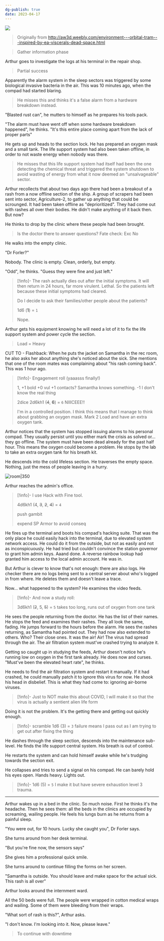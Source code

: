 ```yaml
---
dg-publish: true
date: 2023-04-17
---
```


![](https://i.imgur.com/SGL6fkx.jpg)

> Originally from http://aw3d.weebly.com/environment---orbital-tram---inspired-by-ea-viscerals-dead-space.html

> Gather information phase

Arthur goes to investigate the logs at his terminal in the repair shop. 

> Partial success

Apparently the alarm system in the sleep sectors was triggered by some biological invasive bacteria in the air. This was 10 minutes ago, when the compad had started blaring. 

> He misses this and thinks it's a false alarm from a hardware breakdown instead.

"Blasted rust can", he mutters to himself as he prepares his tools pack.

"The alarm must have went off when some hardware breakdown happened", he thinks. "It's this entire place coming apart from the lack of proper parts"

He gets up and heads to the section lock. He has prepared an oxygen mask and a small tank. The life support system had also been taken offline, in order to not waste energy when nobody was there.

> He misses that this life support system had itself had been the one detecting the chemical threat and triggered the system shutdown to avoid wasting of energy from what it now deemed an "unsalvageable" sector.

Arthur recollects that about two days ago there had been a breakout of a rash from a now offline section of the ship. A group of scrapers had been sent into sector, Agriculture-2, to gather up anything that could be scrounged. It had been taken offline as "deprioritized". They had come out with rashes all over their bodies. He didn't make anything of it back then. But now?

He thinks to drop by the clinic where these people had been brought. 

> Is the doctor there to answer questions?
> Fate check: Exc No

He walks into the empty clinic. 

"Dr Forler?"

Nobody. The clinic is empty. Clean, orderly, but empty. 

"Odd", he thinks. "Guess they were fine and just left."

> [!info]-
> The rash actually dies out after the initial symptoms. It will then return in 24 hours, far more virulent. Lethal. So the patients left because these initial symptoms had cleared.
> 
> Do I decide to ask their families/other people about the patients? 
> 
> 1d6 (**1**) = `1`
> 
> Nope. 


Arthur gets his equipment knowing he will need a lot of it to fix the life support system and power cycle the section.

> Load = Heavy

CUT TO - Flashback: When he puts the jacket on Samantha in the rec room, he also asks her about anything she's noticed about the sick. She mentions that one of the room mates was complaining about "his rash coming back". This was 1 hour ago. 

> [!info]- Engagement roll (yaaasss finally!)
> 
> 1, 
> +1 bold
> +0 vul
> +1 contacts? Samantha knows something. 
> -1 I don't know the real thing
> 
> 2dice
> 2d6kh1 (~~4~~, **6**) = `6`
> NIIICEEE!!
> 
> I'm in a controlled position. I think this means that I manage to think about grabbing an oxygen mask. Mark 2 Load and have an extra oxygen tank.


Arthur notices that the system has stopped issuing alarms to his personal compad. They usually persist until you either mark the crisis as solved or... they go offline. The system must have been dead already for the past half hour. This means the oxygen could become a problem. He stops by the lab to take an extra oxygen tank for his breath kit.

He descends into the cold lifeless section. He traverses the empty space. Nothing, just the mess of people leaving in a hurry. 

![room|350](https://i.imgur.com/kM8eTtd.jpg)

Arthur reaches the admin's office. 

> [!info]-
> I use Hack with Fine tool.
> 
> 4d6kh1 (4, ~~3~~, ~~2~~, ~~4~~) = `4`
> 
> push
> gambit
> 
> expend SP Armor to avoid conseq


He fires up the terminal and boots his compad's hacking suite. That was the only place he could easily hack into the terminal, due to elevated system network access. He could do it from the outside, but not as easily and not as inconspicuously. He had tried but couldn't convince the station governor to grant him admin keys. Aaand done. A reverse rainbow lookup had granted him access to the local admin account. He was in. 

But Arthur is clever to know that's not enough: there are also logs. He checker there are no logs being sent to a central server about who's logged in from where. He deletes them and doesn't leave a trace.

Now... what happened to the system? He examines the video feeds.

> [!info]-
> And now a study roll:
> 
> 3d6kh1 (~~2~~, 5, ~~5~~) = `5`
> takes too long, runs out of oxygen from one tank

He sees the people returning from the doctor. He has the list of their names. He stops the feed and examines their rashes. They all look the same, fading. He jumps forward to the hours before the alarm. He sees the rashes returning, as Samantha had pointed out. They had now also extended to others. Who? Their close ones. It was the air! Air! The virus had spread through the air. The air filtration system must've crashed trying to analyze it. 

Getting so caught up in studying the feeds, Arthur doesn't notice he's running low on oxygen in the first tank already. He does now and curses. "Must've been the elevated heart rate", he thinks.

He needs to find the air filtration system and restart it manually. If it had crashed, he could manually patch it to ignore this virus for now. He shook his head in disbelief. This is what they had come to: ignoring air-borne viruses.

> [!info]-
> Just to NOT make this about COVID, I will make it so that the virus is actually a sentient alien life form 

Doing it is not the problem. It's the getting there and getting out quickly enough.

> [!info]-
> scramble 1d6 (3) = `3`
> failure means I pass out as I am trying to get out after fixing the thing

He dashes through the sleep section, descends into the maintenance sub-level. He finds the life support central system. His breath is out of control.

He restarts the system and can hold himself awake while he's trudging towards the section exit. 

He collapses and tries to send a signal on his compad. He can barely hold his eyes open. Hands heavy. Lights out.

> [!info]-
> 1d6 (5) = `5`
> I make it but have severe exhaustion level 3 trauma.

---

Arthur wakes up in a bed in the clinic. So much noise. First he thinks it's the headache. Then he sees them: all the beds in the clinics are occupied by screaming, wailing people. He feels his lungs burn as he returns from a painful sleep.

"You were out, for 10 hours. Lucky she caught you", Dr Forler says.

She turns around from her desk terminal. 

"But you're fine now, the sensors says"

She gives him a professional quick smile. 

She turns around to continue filling the forms on her screen.

"Samantha is outside. You should leave and make space for the actual sick. This rash is all over"

Arthur looks around the internment ward. 

All the 50 beds were full. The people were wrapped in cotton medical wraps and wailing. Some of them were bleeding from their wraps.

"What sort of rash is this?", Arthur asks.

"I don't know. I'm looking into it. Now, please leave."

> To continue with downtime
